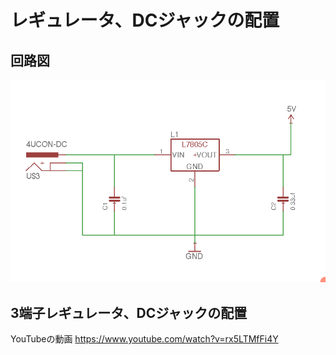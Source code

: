 # レギュレータ、DCジャックの配置

## 回路図

![](./img/schematic_regulator.png)

## 3端子レギュレータ、DCジャックの配置

YouTubeの動画
https://www.youtube.com/watch?v=rx5LTMfFi4Y
